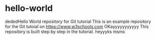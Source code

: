 # hello-world
dededHello World repository for Git tutorial
This is an example repository for the Git tutoial on https://www.w3schools.com
OKayyyyyyyyyyy
This repository is built step by step in the tutorial. heyyyks  msms
